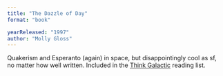```yaml
---
title: "The Dazzle of Day"
format: "book"

yearReleased: "1997"
author: "Molly Gloss"
---
```

Quakerism and Esperanto (again) in space, but  disappointingly cool as sf, no matter how well written. Included in the <a href="http://thinkgalactic.org/reading-lists/by-author/">Think Galactic</a>  reading list.